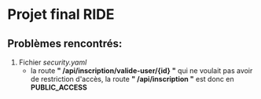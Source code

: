 # Projet final RIDE

 
## Problèmes rencontrés:

1. Fichier *security.yaml*
    - la route **" /api/inscription/valide-user/{id} "** qui ne voulait pas avoir de restriction d'accès, la route **" /api/inscription "** est donc en **PUBLIC_ACCESS**